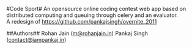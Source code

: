 #Code Sport#
An opensource online coding contest web app based on distributed computing 
and queuing through celery and an evaluator.    
A redesign of https://github.com/pankajsingh/overnite_2011

##Authors##
Rohan Jain (m@rohanjain.in)
Pankaj Singh (contact@iampankaj.in)

